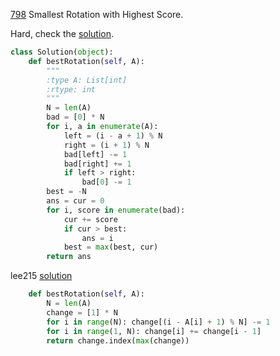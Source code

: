 [798](https://leetcode.com/problems/smallest-rotation-with-highest-score/) Smallest Rotation with Highest Score.

Hard, check the [solution](https://leetcode.com/problems/smallest-rotation-with-highest-score/solution/).

```python
class Solution(object):
    def bestRotation(self, A):
        """
        :type A: List[int]
        :rtype: int
        """
        N = len(A)
        bad = [0] * N
        for i, a in enumerate(A):
            left = (i - a + 1) % N
            right = (i + 1) % N
            bad[left] -= 1
            bad[right] += 1
            if left > right:
                bad[0] -= 1
        best = -N
        ans = cur = 0
        for i, score in enumerate(bad):
            cur += score
            if cur > best:
                ans = i
            best = max(best, cur)
        return ans
```

lee215 [solution](https://leetcode.com/problems/smallest-rotation-with-highest-score/discuss/118725/C%2B%2BJavaPython-Solution-with-Explanation)

```python
    def bestRotation(self, A):
        N = len(A)
        change = [1] * N
        for i in range(N): change[(i - A[i] + 1) % N] -= 1
        for i in range(1, N): change[i] += change[i - 1]
        return change.index(max(change))
```